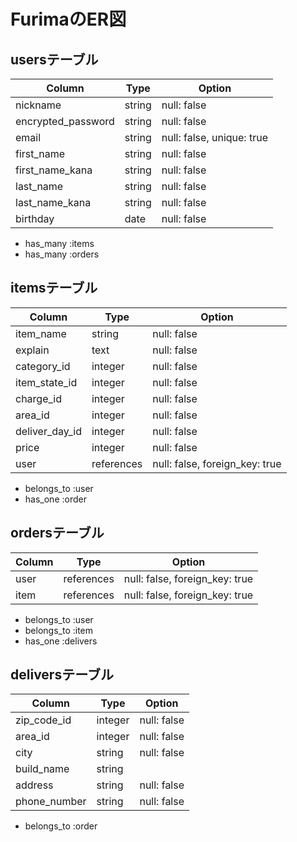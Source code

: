 # FurimaのER図

## usersテーブル

| Column             | Type     | Option                    |
| ------------------ | -------- | ------------------------- |
| nickname           | string   | null: false               |
| encrypted_password | string   | null: false               |
| email              | string   | null: false, unique: true |
| first_name         | string   | null: false               |
| first_name_kana    | string   | null: false               |
| last_name          | string   | null: false               |
| last_name_kana     | string   | null: false               |
| birthday           | date     | null: false               |

- has_many :items
- has_many :orders

## itemsテーブル

| Column            | Type       | Option                         |
| ----------------- | ---------- | ------------------------------ |
| item_name         | string     | null: false                    | 
| explain           | text       | null: false                    |
| category_id       | integer    | null: false                    |
| item_state_id     | integer    | null: false                    |
| charge_id         | integer    | null: false                    |
| area_id           | integer    | null: false                    |
| deliver_day_id    | integer    | null: false                    |
| price             | integer    | null: false                    |
| user              | references | null: false, foreign_key: true |

- belongs_to :user
- has_one :order

## ordersテーブル

| Column       | Type       | Option                         |
| ------------ | ---------- | ------------------------------ |
| user         | references | null: false, foreign_key: true |
| item         | references | null: false, foreign_key: true |

- belongs_to :user
- belongs_to :item
- has_one :delivers

## deliversテーブル

| Column       | Type       | Option                         |
| ------------ | ---------- | ------------------------------ |
| zip_code_id  | integer    | null: false                    |
| area_id      | integer    | null: false                    |
| city         | string     | null: false                    |
| build_name   | string     |                                |
| address      | string     | null: false                    |
| phone_number | string     | null: false                    |

- belongs_to :order
